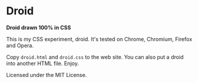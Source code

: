# Droid

**Droid drawn 100% in CSS**

This is my CSS experiment, droid. It's tested on Chrome, Chromium, Firefox and
Opera.

Copy `droid.html` and `droid.css` to the web site. You can also put a droid
into another HTML file. Enjoy.

Licensed under the MIT License.